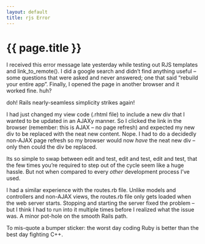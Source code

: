 ```yaml
---
layout: default
title: rjs Error
---
```

# {{ page.title }}
<p>I received this error message late yesterday while testing out RJS templates and link_to_remote().  I did a google search and didn’t find anything useful – some questions that were asked and never answered; one that said “rebuild your entire app”.  Finally, I opened the page in another browser and it worked fine.  huh?</p>
<p>doh!  Rails nearly-seamless simplicity strikes again!</p>
<p>I had just changed my view code (.rhtml file) to include a new div that I wanted to be updated in an AJAXy manner.  So I clicked the link in the browser (remember: this is AJAX – no page refresh) and expected my new div to be replaced with the neat new content.  Nope.  I had to do a decidedly non-AJAX page refresh so my browser would now <em>have</em> the neat new div – only then could the div be replaced.</p>
<p>Its so simple to swap between edit and test, edit and test, edit and test, that the few times you’re required to step out of the cycle seem like a huge hassle.  But not when compared to every <em>other</em>  development process I’ve used.</p>
<p>I had a similar experience with the routes.rb file.  Unlike models and controllers and non-AJAX views, the routes.rb file only gets loaded when the web server starts.  Stopping and starting the server fixed the problem – but I think I had to run into it multiple times before I realized what the issue was.  A minor pot-hole on the smooth Rails path.</p>
<p>To mis-quote a bumper sticker: the worst day coding Ruby is better than the best day fighting C++.</p>
